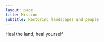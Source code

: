 ```yaml
---
layout: page
title: Mission
subtitle: Restoring landscapes and people
---
```


Heal the land, heal yourself
